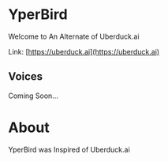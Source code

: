 # YperBird
Welcome to An Alternate of Uberduck.ai

Link: [https://uberduck.ai](https://uberduck.ai)

## Voices
Coming Soon...

# About
YperBird was Inspired of Uberduck.ai
